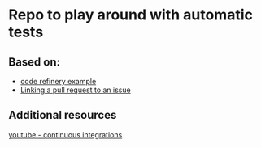 # Repo to play around with automatic tests

## Based on:
 * [code refinery example](https://coderefinery.github.io/testing/continuous-integration/)
 * [Linking a pull request to an issue](https://docs.github.com/en/issues/tracking-your-work-with-issues/linking-a-pull-request-to-an-issue)
## Additional resources
[youtube - continuous integrations](https://coderefinery.github.io/testing/continuous-integration/)

